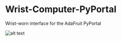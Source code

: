 # Wrist-Computer-PyPortal

Wrist-worn interface for the AdaFruit PyPortal

![alt text](https://github.com/booman171/Wrist-Computer-PyPortal/blob/main/IMG_0443.JPG?raw=true)

